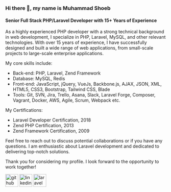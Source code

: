 ### Hi there 👋, my name is Muhammad Shoeb
#### Senior Full Stack PHP/Laravel Developer with 15+ Years of Experience
As a highly experienced PHP developer with a strong technical background in web development, I specialize in PHP, Laravel, MySQL, and other relevant technologies. With over 15 years of experience, I have successfully designed and built a wide range of web applications, from small-scale projects to large-scale enterprise applications.

My core skills include:
- Back-end: PHP, Laravel, Zend Framework
- Database: MySQL, Redis
- Front-end: JavaScript, jQuery, VueJs, Backbone.js, AJAX, JSON, XML, HTML5, CSS3, Bootstrap, Tailwind CSS, Blade
- Tools: Git, SVN, Jira, Trello, Asana, Slack, Laravel Forge, Composer, Vagrant, Docker, AWS, Agile, Scrum, Webpack etc.

My Certifications:
- Laravel Developer Certification, 2018 
- Zend PHP Certification, 2013
- Zend Framework Certification, 2009

Feel free to reach out to discuss potential collaborations or if you have any questions. I am enthusiastic about Laravel development and dedicated to delivering top-notch solutions.

Thank you for considering my profile. I look forward to the opportunity to work together!


[<img src='https://cdn.jsdelivr.net/npm/simple-icons@3.0.1/icons/github.svg' alt='github' height='40'>](https://github.com/shoeb239)  [<img src='https://cdn.jsdelivr.net/npm/simple-icons@3.0.1/icons/linkedin.svg' alt='linkedin' height='40'>](https://www.linkedin.com/in/mshoeb/)  [<img src='https://cdn.jsdelivr.net/npm/simple-icons@3.0.1/icons/laravel.svg' alt='laravel' height='40'>](https://exam.laravelcert.com/is/muhammad-shoeb/certified-since/2018-06-15)  

